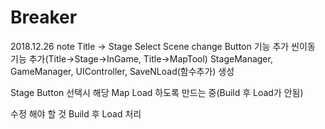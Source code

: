 # Breaker

2018.12.26 note
Title -> Stage Select Scene change Button 기능 추가
씬이동 기능 추가(Title->Stage->InGame, Title->MapTool)
StageManager, GameManager, UIController, SaveNLoad(함수추가) 생성

Stage Button 선택시 해당 Map Load 하도록 만드는 중(Build 후 Load가 안됨)

수정 해야 할 것
Build 후 Load 처리

